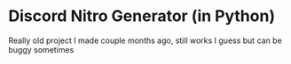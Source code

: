 # Discord Nitro Generator (in Python)

Really old project I made couple months ago, still works I guess but can be buggy sometimes



